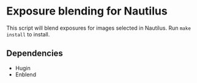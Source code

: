 # Exposure blending for Nautilus

This script will blend exposures for images selected in Nautilus.  Run `make install` to install.

## Dependencies

- Hugin
- Enblend
